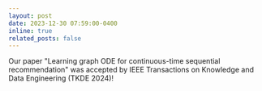 ```yaml
---
layout: post
date: 2023-12-30 07:59:00-0400
inline: true
related_posts: false
---
```


Our paper "Learning graph ODE for continuous-time sequential recommendation" was accepted by IEEE Transactions on Knowledge and Data Engineering (TKDE 2024)!